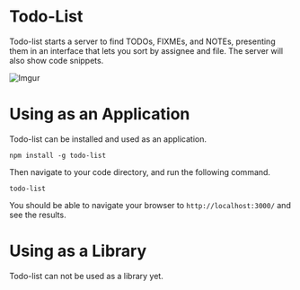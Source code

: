 # Todo-List
Todo-list starts a server to find TODOs, FIXMEs, and NOTEs,
presenting them in an interface that lets you sort by assignee
and file. The server will also show code snippets.

![Imgur](http://i.imgur.com/c2PahkF.png)

# Using as an Application
Todo-list can be installed and used as an application.
```
npm install -g todo-list
```

Then navigate to your code directory, and run the following command.

```
todo-list
```

You should be able to navigate your browser to `http://localhost:3000/` and see the
results.

# Using as a Library
Todo-list can not be used as a library yet.
